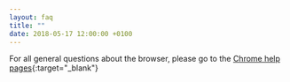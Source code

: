 ```yaml
---
layout: faq
title: ""
date: 2018-05-17 12:00:00 +0100
---
```


For all general questions about the browser, please go to the [Chrome help pages](https://support.google.com/chrome/?p=help "go to Chrome help pages"){:target="_blank"}